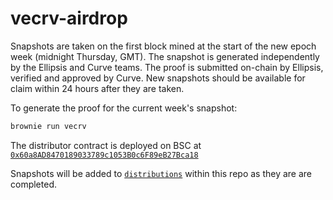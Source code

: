 # vecrv-airdrop

Snapshots are taken on the first block mined at the start of the new epoch week (midnight Thursday, GMT). The snapshot is generated independently by the Ellipsis and Curve teams. The proof is submitted on-chain by Ellipsis, verified and approved by Curve. New snapshots should be available for claim within 24 hours after they are taken.

To generate the proof for the current week's snapshot:

```bash
brownie run vecrv
```

The distributor contract is deployed on BSC at [`0x60a8AD8470189033789c1053B0c6F89eB27Bca18`](https://bscscan.com/address/0x60a8AD8470189033789c1053B0c6F89eB27Bca18#code)

Snapshots will be added to [`distributions`](distributions) within this repo as they are are completed.

